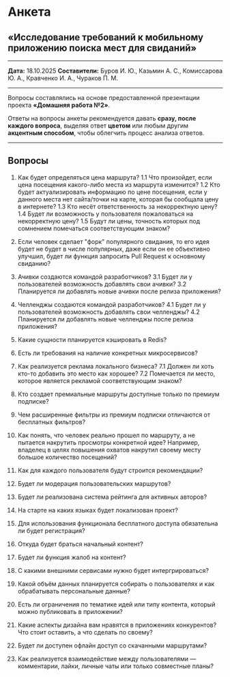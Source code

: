 # Анкета

## «Исследование требований к мобильному приложению поиска мест для свиданий»

---

**Дата:** 18.10.2025
**Составители:**
Буров И. Ю., Казьмин А. С., Комиссарова Ю. А.,
Кравченко И. А., Чураков П. М.

---

Вопросы составлялись на основе предоставленной презентации проекта
**«Домашняя работа №2»**.

Ответы на вопросы анкеты рекомендуется давать **сразу, после каждого вопроса**,
выделяя ответ **цветом** или любым другим **акцентным способом**,
чтобы облегчить процесс анализа ответов.

---

## Вопросы

1. Как будет определяться цена маршрута?
    1.1 Что произойдет, если цена посещения какого-либо места из маршрута изменится?
    1.2 Кто будет актуализировать информацию по цене посещения, если у данного места нет сайта/точки
    на карте, которая бы сообщала цену в интернете?
    1.3 Кто несёт ответственность за некорректную цену?
    1.4 Будет ли возможность у пользователя пожаловаться на некорректную цену?
    1.5 Будут ли цены, точность которых под сомнением помечаться соответствующим знаком?

2. Если человек сделает "форк" популярного свидания, то его идея будет не будет в числе популярных,
даже если он ее объективно улучшил, будет ли функция запросить Pull Request к основному свиданию?

3. Ачивки создаются командой разработчиков?
    3.1 Будет ли у пользователей возможность добавлять свои ачивки?
    3.2 Планируется ли добавлять новые ачивки после релиза приложения?

4. Челленджы создаются командой разработчиков?
    4.1 Будет ли у пользователей возможность добавлять свои челленджы?
    4.2 Планируется ли добавлять новые челленджы после релиза приложения?

5. Какие сущности планируется кэшировать в Redis?

6. Есть ли требования на наличие конкретных микросервисов?

7. Как реализуется реклама локального бизнеса?
    7.1 Должен ли хоть кто-то добавить это место как хорошее?
    7.2 Помечается ли место, которое является рекламой соответствующим знаком?

8. Кто создает премиальные маршруты доступные только по премиум подписке?

9. Чем расширенные фильтры из премиум подписки отличаются от бесплатных фильтров?

10. Как понять, что человек реально прошел по маршруту, а не пытается накрутить просмотры конкретной
идее? Например, владелец в целях повышения охватов накрутил своему месту большое количество посещений?

11. Как для каждого пользователя будут строится рекомендации?

12. Будет ли модерация пользовательских маршрутов?

13. Будет ли реализована система рейтинга для активных авторов?

14. На старте на каких языках будет локализован проект?

15. Для использования функционала бесплатного доступа обязательна ли будет регистрация?

16. Откуда будет браться начальный контент?

17. Будет ли функция жалоб на контент?

18. С какими внешними сервисами нужно будет интергрироваться?

19. Какой объём данных планируется собирать о пользователях и как обрабатывать персональные данные?

20. Есть ли ограничения по тематике идей или типу контента, который можно публиковать в приложении?

21. Какие аспекты дизайна вам нравятся в приложениях конкурентов? Что стоит оставить, а что сделать по своему?

22. Будет ли доступен офлайн доступ со скачанными маршрутами?

23. Как реализуется взаимодействие между пользователями — комментарии, лайки, личные чаты или только совместные планы?